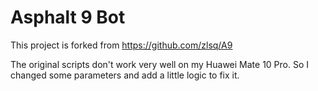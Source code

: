 # Asphalt 9 Bot

This project is forked from https://github.com/zlsq/A9

The original scripts don't work very well on my Huawei Mate 10 Pro. So I changed some parameters and add a little logic to fix it.

